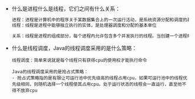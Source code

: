 - 什么是进程什么是线程，它们之间有什么关系：

  ```txt
  进程：进程是计算机中的程序关于某数据集合上的一次运行活动，是系统资源分配和调度的基本单位，是操作系统结构的基础
  线程：线程是进程中能够独立执行的实体，是处理器调度和分配的基本单位
  
  关系：线程是进程的组成部分，每个进程内允许包含多个并发执行的线程。当创建一个进程时，同时至少为其创建一个线程，需要时在创建其他线程，当一个进程结束时，所有的线程都将结束。
  ```

- 什么是线程调度，Java的线程调度采用的是什么策略：

  ```
  线程调度：简单来说就是每个线程只有获得cpu的使用权才能执行命令
  
  Java的线程调度采用的是抢占式策略：
  - 抢占式策略指的是有限让可运行池中优先级高的线程占用cpu，如果可运行池中的线程优先级相同，则随机选择一个线程使其占用cpu。处于运行状态的线程会一直运行，直至他不得不放弃cpu
  ```

  